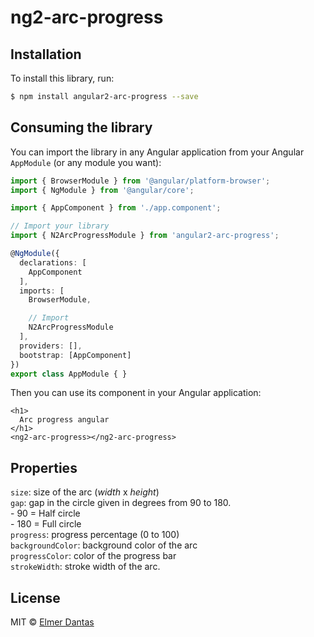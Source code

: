 # ng2-arc-progress

## Installation

To install this library, run:

```bash
$ npm install angular2-arc-progress --save
```

## Consuming the library

You can import the library in any Angular application from your Angular `AppModule` (or any module you want):

```typescript
import { BrowserModule } from '@angular/platform-browser';
import { NgModule } from '@angular/core';

import { AppComponent } from './app.component';

// Import your library
import { N2ArcProgressModule } from 'angular2-arc-progress';

@NgModule({
  declarations: [
    AppComponent
  ],
  imports: [
    BrowserModule,

    // Import
    N2ArcProgressModule
  ],
  providers: [],
  bootstrap: [AppComponent]
})
export class AppModule { }
```

Then you can use its component in your Angular application:

```
<h1>
  Arc progress angular
</h1>
<ng2-arc-progress></ng2-arc-progress>
```

## Properties

``size``: size of the arc (_width_ x _height_)  
``gap``: gap in the circle given in degrees from 90 to 180.  
    - 90 = Half circle  
    - 180 = Full circle  
``progress``: progress percentage (0 to 100)  
``backgroundColor``: background color of the arc  
``progressColor``: color of the progress bar  
``strokeWidth``: stroke width of the arc.  

## License

MIT © [Elmer Dantas](mailto:elmer.dantas@gmail.com)
